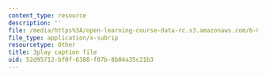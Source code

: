 ```yaml
---
content_type: resource
description: ''
file: /media/https%3A/open-learning-course-data-rc.s3.amazonaws.com/6-004-computation-structures-spring-2017/52d95712bf0f6388f07b8b04a35c21b3_M278hILkZlE.srt
file_type: application/x-subrip
resourcetype: Other
title: 3play caption file
uid: 52d95712-bf0f-6388-f07b-8b04a35c21b3
---
```

